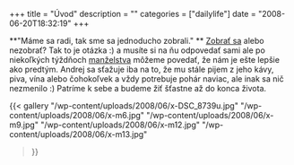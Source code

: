 +++
title = "Úvod"
description = ""
categories = ["dailylife"]
date = "2008-06-20T18:32:19"
+++

**"Máme sa radi, tak sme sa jednoducho zobrali." **
<a title="Svadobne oznamenie"
href="http://www.ajka-andrej.com/2008/07/10/wedding-announcement/">Zobrať sa</a> alebo nezobrať?
Tak to je otázka :) a musíte si na ňu odpovedať sami ale po niekoľkých týždňoch <a title="Videa"
href="http://www.ajka-andrej.com/2008/09/04/videos/">manželstva</a> môžeme povedať, že nám je ešte
lepšie ako predtým. Andrej sa sťažuje iba na to, že mu stále pijem z jeho kávy, piva, vína alebo čohokoľvek a vždy
potrebuje pohár naviac, ale inak sa nič nezmenilo :) Patríme k sebe a budeme žiť šťastne až do
konca života.

{{< gallery
    "/wp-content/uploads/2008/06/x-DSC_8739u.jpg"
    "/wp-content/uploads/2008/06/x-m6.jpg"
    "/wp-content/uploads/2008/06/x-m9.jpg"
    "/wp-content/uploads/2008/06/x-m12.jpg"
    "/wp-content/uploads/2008/06/x-m13.jpg"
>}}